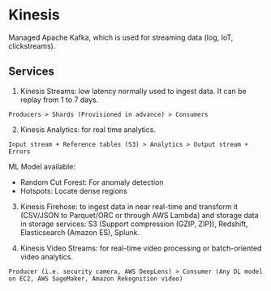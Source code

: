 # Kinesis

Managed Apache Kafka, which is used for streaming data (log, IoT, clickstreams).


## Services

1. Kinesis Streams: low latency normally used to ingest data. It can be replay from 1 to 7 days.

`Producers > Shards (Provisioned in advance) > Consumers`

2. Kinesis Analytics: for real time analytics.

`Input stream + Reference tables (S3) > Analytics > Output stream + Errors`

ML Model available:
- Random Cut Forest: For anomaly detection
- Hotspots: Locate dense regions

3. Kinesis Firehose: to ingest data in near real-time and transform  it (CSV/JSON to Parquet/ORC or through AWS Lambda) and storage data  in storage services: S3 (Support compression (GZIP, ZIP)), Redshift, Elasticsearch (Amazon ES), Splunk.

4. Kinesis Video Streams: for real-time video processing or batch-oriented video analytics.

`Producer (i.e. security camera, AWS DeepLens) > Consumer (Any DL model on EC2, AWS SageMaker, Amazon Rekognition video)`